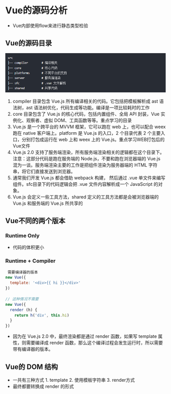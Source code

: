 <!--
 * @Author: x09898 coder_xujie@163.com
 * @Date: 2022-08-16 17:30:03
 * @LastEditors: x09898 coder_xujie@163.com
 * @FilePath: \HTML-CSS-Javascript-\Vue框架\Vue的教程\Vue的源码分析.md
 * @Description: Vue的源码分析
-->
# Vue的源码分析

* Vue内部使用flow来进行静态类型检验

## Vue的源码目录

![Vue源码目录](../img/Vue源码目录.png)

1. compiler 目录包含 Vue.js 所有编译相关的代码。它包括把模板解析成 ast 语法树，ast 语法树优化，代码生成等功能。编译是一项比较耗时的工作
2. core 目录包含了 Vue.js 的核心代码，包括内置组件、全局 API 封装，Vue 实例化、观察者、虚拟 DOM、工具函数等等。重点学习的目录
3. Vue.js 是一个跨平台的 MVVM 框架，它可以跑在 web 上，也可以配合 weex 跑在 native 客户端上。platform 是 Vue.js 的入口，2 个目录代表 2 个主要入口，分别打包成运行在 web 上和 weex 上的 Vue.js。重点学习WEB打包后的Vue文件
4. Vue.js 2.0 支持了服务端渲染，所有服务端渲染相关的逻辑都在这个目录下。注意：这部分代码是跑在服务端的 Node.js，不要和跑在浏览器端的 Vue.js 混为一谈。服务端渲染主要的工作是把组件渲染为服务器端的 HTML 字符串，将它们直接发送到浏览器。
5. 通常我们开发 Vue.js 都会借助 webpack 构建， 然后通过 .vue 单文件来编写组件。sfc目录下的代码逻辑会把 .vue 文件内容解析成一个 JavaScript 的对象。
6. Vue.js 会定义一些工具方法，shared 定义的工具方法都是会被浏览器端的 Vue.js 和服务端的 Vue.js 所共享的

## Vue不同的两个版本

### Runtime Only

* 代码的体积更小

### Runtime + Compiler

```js
 需要编译器的版本
new Vue({
  template: '<div>{{ hi }}</div>'
})

// 这种情况不需要
new Vue({
  render (h) {
    return h('div', this.hi)
  }
})
```

* 因为在 Vue.js 2.0 中，最终渲染都是通过 render 函数，如果写 template 属性，则需要编译成 render 函数，那么这个编译过程会发生运行时，所以需要带有编译器的版本。

## Vue的 DOM 结构

* 一共有三种方式 1. template 2. 使用模板字符串 3. render方式
* 最终都要转换成 render 的形式
